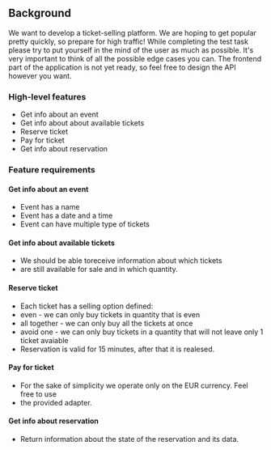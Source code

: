 ## Background
We want to develop a ticket-selling platform. We are hoping to get popular pretty
quickly, so prepare for high traffic!
While completing the test task please try to put yourself in the mind of the user as
much as possible. It's very important to think of all the possible edge cases you can.
The frontend part of the application is not yet ready, so feel free to design the API
however you want.
### High-level features
* Get info about an event
* Get info about about available tickets
* Reserve ticket
* Pay for ticket
* Get info about reservation
### Feature requirements
#### Get info about an event
* Event has a name
* Event has a date and a time
* Event can have multiple type of tickets
#### Get info about available tickets
* We should be able toreceive information about which tickets
* are still available for sale and in which quantity.
#### Reserve ticket
* Each ticket has a selling option defined:
* even - we can only buy tickets in quantity that is even
* all together - we can only buy all the tickets at once
* avoid one - we can only buy tickets in a quantity that will not leave only 1 ticket
avaiable
* Reservation is valid for 15 minutes, after that it is realesed.
#### Pay for ticket
* For the sake of simplicity we operate only on the EUR currency. Feel free to use
* the provided adapter.
#### Get info about reservation
* Return information about the state of the reservation and its data.

